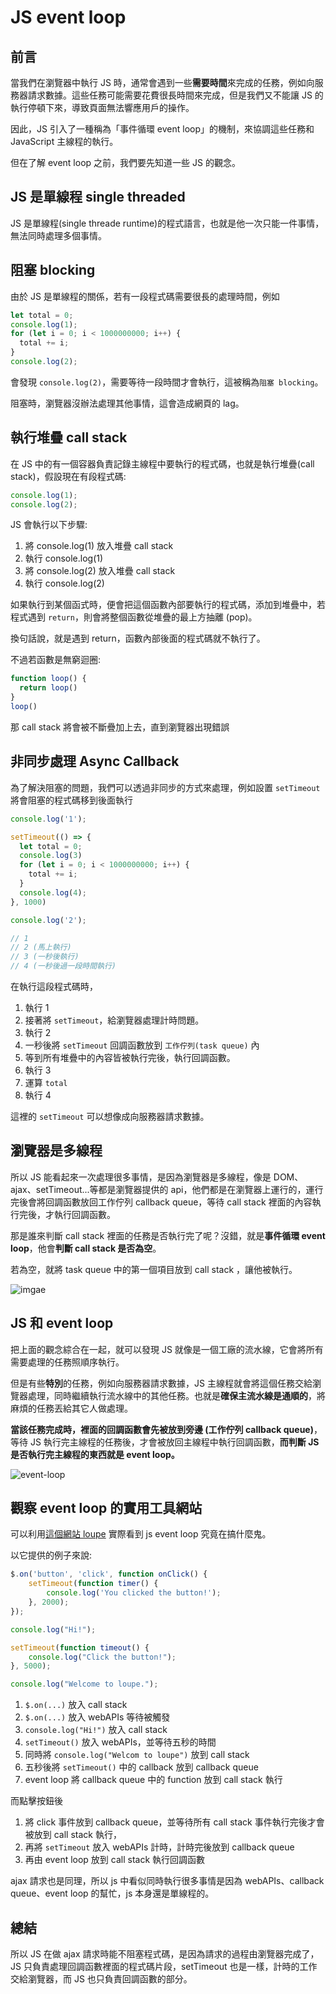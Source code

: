 # JS event loop
## 前言
當我們在瀏覽器中執行 JS 時，通常會遇到一些**需要時間**來完成的任務，例如向服務器請求數據。這些任務可能需要花費很長時間來完成，但是我們又不能讓 JS 的執行停頓下來，導致頁面無法響應用戶的操作。

因此，JS 引入了一種稱為「事件循環 event loop」的機制，來協調這些任務和 JavaScript 主線程的執行。

但在了解 event loop 之前，我們要先知道一些 JS 的觀念。

## JS 是單線程 single threaded
JS 是單線程(single threade runtime)的程式語言，也就是他一次只能一件事情，無法同時處理多個事情。

## 阻塞 blocking
由於 JS 是單線程的關係，若有一段程式碼需要很長的處理時間，例如

```javascript
let total = 0;
console.log(1);
for (let i = 0; i < 1000000000; i++) {
  total += i;
}
console.log(2);
```
會發現 `console.log(2)`，需要等待一段時間才會執行，這被稱為`阻塞 blocking`。

阻塞時，瀏覽器沒辦法處理其他事情，這會造成網頁的 lag。


## 執行堆疊 call stack
在 JS 中的有一個容器負責記錄主線程中要執行的程式碼，也就是執行堆疊(call stack)，假設現在有段程式碼:

```js
console.log(1);
console.log(2);
```

JS 會執行以下步驟:
1. 將 console.log(1) 放入堆疊 call stack
2. 執行 console.log(1)
3. 將 console.log(2) 放入堆疊 call stack
4. 執行 console.log(2)

如果執行到某個函式時，便會把這個函數內部要執行的程式碼，添加到堆疊中，若程式遇到 `return`，則會將整個函數從堆疊的最上方抽離 (pop)。

換句話說，就是遇到 return，函數內部後面的程式碼就不執行了。

不過若函數是無窮迴圈:

```js
function loop() {
  return loop()
}
loop()
```

那 call stack 將會被不斷疊加上去，直到瀏覽器出現錯誤


## 非同步處理 Async Callback
為了解決阻塞的問題，我們可以透過非同步的方式來處理，例如設置 `setTimeout` 將會阻塞的程式碼移到後面執行

```js
console.log('1');

setTimeout(() => {
  let total = 0;
  console.log(3)
  for (let i = 0; i < 1000000000; i++) {
    total += i;
  }
  console.log(4);
}, 1000)

console.log('2');

// 1
// 2 (馬上執行)
// 3 (一秒後執行)
// 4 (一秒後過一段時間執行)
```
在執行這段程式碼時，
1. 執行 1
2. 接著將 `setTimeout`，給瀏覽器處理計時問題。
3. 執行 2
4. 一秒後將 `setTimeout` 回調函數放到 `工作佇列(task queue)` 內
5. 等到所有堆疊中的內容皆被執行完後，執行回調函數。
6. 執行 3
7. 運算 `total`
8. 執行 4

這裡的 `setTimeout` 可以想像成向服務器請求數據。


## 瀏覽器是多線程
所以 JS 能看起來一次處理很多事情，是因為瀏覽器是多線程，像是 DOM、ajax、setTimeout...等都是瀏覽器提供的 api，他們都是在瀏覽器上運行的，運行完後會將回調函數放回工作佇列 callback queue，等待 call stack 裡面的內容執行完後，才執行回調函數。


那是誰來判斷 call stack 裡面的任務是否執行完了呢？沒錯，就是**事件循環 event loop**，他會**判斷 call stack 是否為空**。

若為空，就將 task queue 中的第一個項目放到 call stack ，讓他被執行。

![imgae](./imgs/js-event-loop-explained.png)

## JS 和 event loop
把上面的觀念綜合在一起，就可以發現 JS 就像是一個工廠的流水線，它會將所有需要處理的任務照順序執行。

但是有些**特別**的任務，例如向服務器請求數據，JS 主線程就會將這個任務交給瀏覽器處理，同時繼續執行流水線中的其他任務。也就是**確保主流水線是通順的**，將麻煩的任務丟給其它人做處理。

**當該任務完成時，裡面的回調函數會先被放到旁邊 (工作佇列 callback queue)**，等待 JS 執行完主線程的任務後，才會被放回主線程中執行回調函數，**而判斷 JS 是否執行完主線程的東西就是 event loop。**

![event-loop](./images/event-loop.jpg)


## 觀察 event loop 的實用工具網站

可以利用<a href="http://latentflip.com/loupe/?code=JC5vbignYnV0dG9uJywgJ2NsaWNrJywgZnVuY3Rpb24gb25DbGljaygpIHsKICAgIHNldFRpbWVvdXQoZnVuY3Rpb24gdGltZXIoKSB7CiAgICAgICAgY29uc29sZS5sb2coJ1lvdSBjbGlja2VkIHRoZSBidXR0b24hJyk7ICAgIAogICAgfSwgMjAwMCk7Cn0pOwoKY29uc29sZS5sb2coIkhpISIpOwoKc2V0VGltZW91dChmdW5jdGlvbiB0aW1lb3V0KCkgewogICAgY29uc29sZS5sb2coIkNsaWNrIHRoZSBidXR0b24hIik7Cn0sIDUwMDApOwoKY29uc29sZS5sb2coIldlbGNvbWUgdG8gbG91cGUuIik7!!!PGJ1dHRvbj5DbGljayBtZSE8L2J1dHRvbj4%3D" target="_blank" rel="noopener">這個網站 loupe</a> 實際看到 js event loop 究竟在搞什麼鬼。

以它提供的例子來說:

```js
$.on('button', 'click', function onClick() {
    setTimeout(function timer() {
        console.log('You clicked the button!');    
    }, 2000);
});

console.log("Hi!");

setTimeout(function timeout() {
    console.log("Click the button!");
}, 5000);

console.log("Welcome to loupe.");
```
1. `$.on(...)` 放入 call stack
2. `$.on(...)` 放入 webAPIs 等待被觸發
3. `console.log("Hi!")` 放入 call stack
4. `setTimeout()` 放入 webAPIs，並等待五秒的時間
5. 同時將 `console.log("Welcom to loupe")` 放到 call stack
6. 五秒後將 `setTimeout()` 中的 callback 放到 callback queue
7. event loop 將 callback queue 中的 function 放到 call stack 執行

而點擊按鈕後
1. 將 click 事件放到 callback queue，並等待所有 call stack 事件執行完後才會被放到 call stack 執行，
2. 再將 `setTimeout` 放入 webAPIs 計時，計時完後放到  callback queue
3. 再由 event loop 放到 call stack 執行回調函數

ajax 請求也是同理，所以 js 中看似同時執行很多事情是因為 webAPIs、callback queue、event loop 的幫忙，js 本身還是單線程的。

## 總結
所以 JS 在做 ajax 請求時能不阻塞程式碼，是因為請求的過程由瀏覽器完成了，JS 只負責處理回調函數裡面的程式碼片段，setTimeout 也是一樣，計時的工作交給瀏覽器，而 JS 也只負責回調函數的部分。